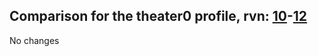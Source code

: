 ## Comparison for the theater0 profile, rvn: [10](https://github.com/PRO100KatYT/FortniteProfileRevisions/tree/main/profiles/theater0/10%20theater0.json)-[12](https://github.com/PRO100KatYT/FortniteProfileRevisions/tree/main/profiles/theater0/12%20theater0.json)

No changes
